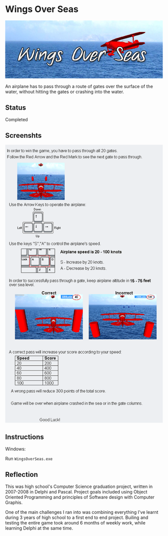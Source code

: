 # Wings Over Seas

![logo](https://github.com/talkor/Wings-Over-Seas/blob/master/logo.jpg?raw=true)

An airplane has to pass through a route of gates over the surface of the water, without hitting the gates or crashing into the water.

## Status

Completed

## Screenshts

![instructions](https://github.com/talkor/Wings-Over-Seas/blob/master/Instructions.bmp?raw=true)


## Instructions

Windows:

Run `WingsOverSeas.exe`  

## Reflection

This was high school's Computer Science graduation project, written in 2007-2008 in Delphi and Pascal. Project goals included using Object Oriented Programming and principles of Software design with Computer Graphis. 

One of the main challenges I ran into was combining everything I've learnt during 3 years of high school to a first end to end project. Builing and testing the entire game took around 6 months of weekly work, while learning Delphi at the same time.
